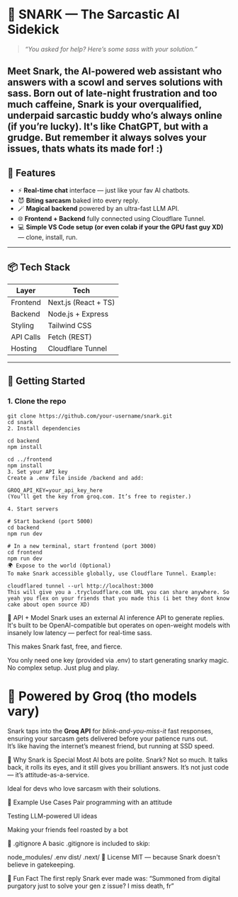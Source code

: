 # 🧠 SNARK — The Sarcastic AI Sidekick

> *“You asked for help? Here’s some sass with your solution.”*
 
Meet **Snark**, the AI-powered web assistant who answers with a scowl and serves solutions with sass. Born out of late-night frustration and too much caffeine, Snark is your overqualified, underpaid sarcastic buddy who’s always online (if you’re lucky). It's like ChatGPT, but with a grudge.
But remember it always solves your issues, thats whats its made for! :)
---

## 🎯 Features

- ⚡ **Real-time chat** interface — just like your fav AI chatbots.
- 😈 **Biting sarcasm** baked into every reply.
- 🪄 **Magical backend** powered by an ultra-fast LLM API.
- 🌐 **Frontend + Backend** fully connected using Cloudflare Tunnel.
- 💻 **Simple VS Code setup (or even colab if your the GPU fast guy XD)** — clone, install, run.

---

## 📦 Tech Stack

| Layer      | Tech                  |
|------------|------------------------|
| Frontend   | Next.js (React + TS)   |
| Backend    | Node.js + Express      |
| Styling    | Tailwind CSS           |
| API Calls  | Fetch (REST)           |
| Hosting    | Cloudflare Tunnel      |

---

## 🚀 Getting Started

### 1. Clone the repo

```
git clone https://github.com/your-username/snark.git
cd snark
2. Install dependencies

cd backend
npm install

cd ../frontend
npm install
3. Set your API key
Create a .env file inside /backend and add:

GROQ_API_KEY=your_api_key_here
(You’ll get the key from groq.com. It’s free to register.)

4. Start servers

# Start backend (port 5000)
cd backend
npm run dev

# In a new terminal, start frontend (port 3000)
cd frontend
npm run dev
🌍 Expose to the world (Optional)
To make Snark accessible globally, use Cloudflare Tunnel. Example:

cloudflared tunnel --url http://localhost:3000
This will give you a .trycloudflare.com URL you can share anywhere. So yeah you flex on your friends that you made this (i bet they dont know cake about open source XD)
```
🔌 API + Model
Snark uses an external AI inference API to generate replies. It's built to be OpenAI-compatible but operates on open-weight models with insanely low latency — perfect for real-time sass.

This makes Snark fast, free, and fierce.

You only need one key (provided via .env) to start generating snarky magic. No complex setup. Just plug and play.

# 🧠 Powered by Groq (tho models vary)
Snark taps into the **Groq API** for *blink-and-you-miss-it* fast responses, ensuring your sarcasm gets delivered before your patience runs out.  
It’s like having the internet’s meanest friend, but running at SSD speed.

🤖 Why Snark is Special
Most AI bots are polite. Snark? Not so much. It talks back, it rolls its eyes, and it still gives you brilliant answers. It’s not just code — it’s attitude-as-a-service.

Ideal for devs who love sarcasm with their solutions.

💬 Example Use Cases
Pair programming with an attitude

Testing LLM-powered UI ideas

Making your friends feel roasted by a bot

🧼 .gitignore
A basic .gitignore is included to skip:

node_modules/
.env
dist/
.next/
🪪 License
MIT — because Snark doesn't believe in gatekeeping.

🧠 Fun Fact
The first reply Snark ever made was:
“Summoned from digital purgatory just to solve your gen z issue? I miss death, fr”
